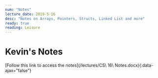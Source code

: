 ```yaml
---
num: "Notes"
lecture_date: 2019-5-16
desc: "Notes on Arrays, Pointers, Structs, Linked List and more"
ready: true
reading: Leisure
---
```


# Kevin's Notes

[Follow this link to access the notes](/lectures/CS\ 16\ Notes.docx){:data-ajax="false"}